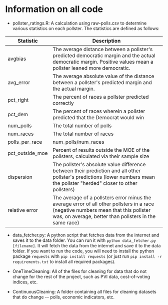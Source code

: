 # Information on all code

- pollster_ratings.R: A calculation using raw-polls.csv to determine various statistics on each pollster. The statistics are defined as follows:

| Statistic       | Description                                                                                                                                                                                  |
| --------------- | -------------------------------------------------------------------------------------------------------------------------------------------------------------------------------------------- |
| avgbias         | The average distance between a pollster's predicted democratic margin and the actual democratic margin. Positive values mean a pollster leaned more democratic.                              |
| avg_error       | The average absolute value of the distance between a pollster's predicted margin and the actual margin.                                                                                      |
| pct_right       | The percent of races a pollster predicted correctly                                                                                                                                          |
| pct_dem         | The percent of races wherein a pollster predicted that the Democrat would win                                                                                                                |
| num_polls       | The total number of polls                                                                                                                                                                    |
| num_races       | The total number of races                                                                                                                                                                    |
| polls_per_race  | num_polls/num_races                                                                                                                                                                          |
| pct_outside_moe | Percent of results outside the MOE of the pollsters, calculated via their sample size                                                                                                        |
| dispersion      | The pollster's absolute value difference between their prediction and all other pollster's predictions (lower numbers mean the pollster "herded" closer to other pollsters)                  |
| relative error  | The average of a pollsters error minus the average error of all other pollsters in a race (negative numbers mean that this pollster was, on average, better than pollsters in the same race) |

- data_fetcher.py: A python script that fetches data from the internet and saves it to the data folder. You can run it with `python data_fetcher.py [filename]`. It will fetch the data from the internet and save it to the data folder. If you want to run the code, you will need to install the python package `requests` with `pip install requests` (or just run `pip install -r requirements.txt` to install all required packages).

- OneTimeCleaning: All of the files for cleaning for data that do not change for the rest of the project, such as PVI data, cost-of-voting indices, etc.

- ContinuousCleaning: A folder containing all files for cleaning datasets that do change -- polls, economic indicators, etc.
